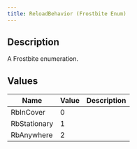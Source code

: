```yaml
---
title: ReloadBehavior (Frostbite Enum)
---
```

## Description

A Frostbite enumeration.

## Values

| Name         | Value | Description |
| ------------ | ----- | ----------- |
| RbInCover    | 0     |             |
| RbStationary | 1     |             |
| RbAnywhere   | 2     |             |
